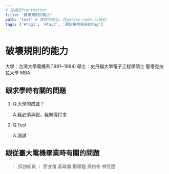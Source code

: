 ```yaml
---
# 這裡是frontmatter
title: '破壞規則的能力'
path: 'test' # 實際的網址，在gatsby-node.js用到
tags: ['#tag1', '#tag2', '測試用的很長的tag']
---
```


# 破壞規則的能力

<!-- 用自訂的React component，有些限制，參照gatsby-config.js裡的連結 -->
<!-- children1不能用markdown，但可以用html tag -->
<presenter name='徐瑞廷' title='b80級系友' src='https://upload.wikimedia.org/wikipedia/zh/5/5f/Original_Doge_meme.jpg'>
    大學︰台灣大學電機系(1991~1994)
    碩士︰史丹福大學電子工程學碩士
    聖塔克拉拉大學 MBA
</presenter>

## 跟求學時有關的問題

<!-- 所有li會被換成能夠開關的component，換行很重要 -->

1. Q.大學的成就？

   A.我必須承認，我懶得打字

2. Q.Test

   A.測試

## 跟從臺大電機畢業時有關的問題

<!-- blockquote會被換成特殊的style -->

> 採訪組員 ： 廖宜倫 黃暐倫 揚耀程 孫裕修 林恆陞
